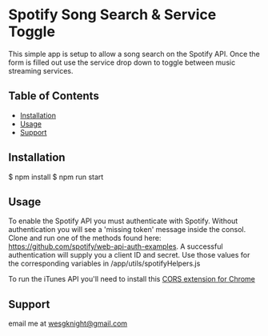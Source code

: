 # Spotify Song Search & Service Toggle

This simple app is setup to allow a song search on the Spotify API.  Once the form is filled out use the service drop down to toggle between music streaming services. 

## Table of Contents

- [Installation](#installation)
- [Usage](#usage)
- [Support](#support)

## Installation

$ npm install
$ npm run start

## Usage

To enable the Spotify API you must authenticate with Spotify.  Without authentication you will see a 'missing token' message inside the consol. Clone and run one of the methods found here: https://github.com/spotify/web-api-auth-examples.  A successful authentication will supply you a client ID and secret.  Use those values for the corresponding variables in /app/utils/spotifyHelpers.js 

To run the iTunes API you'll need to install this [CORS extension for Chrome](https://chrome.google.com/webstore/detail/allow-control-allow-origi/nlfbmbojpeacfghkpbjhddihlkkiljbi)

## Support

email me at wesgknight@gmail.com
